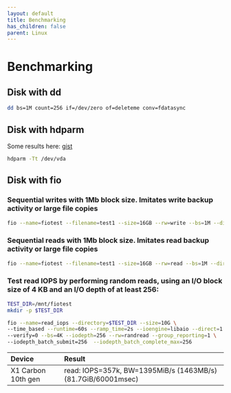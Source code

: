 ```yaml
---
layout: default
title: Benchmarking
has_children: false
parent: Linux
---
```


# Benchmarking

## Disk with dd

```bash
dd bs=1M count=256 if=/dev/zero of=deleteme conv=fdatasync
```

## Disk with hdparm

Some results here: [gist](https://gist.github.com/AikedeJongste/f1e4fbf0ad532833a81878e6af995b02)

```bash
hdparm -Tt /dev/vda
```

## Disk with fio

### Sequential writes with 1Mb block size. Imitates write backup activity or large file copies

```bash
fio --name=fiotest --filename=test1 --size=16GB --rw=write --bs=1M --direct=1 --numjobs=8 --ioengine=libaio --iodepth=8 --group_reporting --runtime=60 --startdelay=60
```

### Sequential reads with 1Mb block size. Imitates read backup activity or large file copies

```bash
fio --name=fiotest --filename=test1 --size=16GB --rw=read --bs=1M --direct=1 --numjobs=8 --ioengine=libaio --iodepth=8 --group_reporting --runtime=60 --startdelay=60
```

### Test read IOPS by performing random reads, using an I/O block size of 4 KB and an I/O depth of at least 256:

```bash
TEST_DIR=/mnt/fiotest
mkdir -p $TEST_DIR

fio --name=read_iops --directory=$TEST_DIR --size=10G \
--time_based --runtime=60s --ramp_time=2s --ioengine=libaio --direct=1 \
--verify=0 --bs=4K --iodepth=256 --rw=randread --group_reporting=1 \
--iodepth_batch_submit=256  --iodepth_batch_complete_max=256
```

|  Device | Result |
|:-------------|:------------------|
| X1 Carbon 10th gen | read: IOPS=357k, BW=1395MiB/s (1463MB/s)(81.7GiB/60001msec) |

